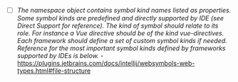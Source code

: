 - [ ] _The namespace object contains symbol kind names listed as properties.
Some symbol kinds are predefined and directly supported by IDE (see Direct Support for reference). 
The kind of symbol should relate to its role. For instance a Vue directive should be of the kind vue-directives.
Each framework should define a set of custom symbol kinds if needed.
Reference for the most important symbol kinds defined by frameworks supported by IDEs is below._ - https://plugins.jetbrains.com/docs/intellij/websymbols-web-types.html#file-structure